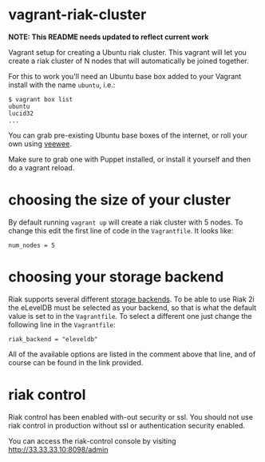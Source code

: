 vagrant-riak-cluster
====================

**NOTE: This README needs updated to reflect current work**

Vagrant setup for creating a Ubuntu riak cluster. This vagrant
will let you create a riak cluster of N nodes that will automatically
be joined together.

For this to work you'll need an Ubuntu base box added
to your Vagrant install with the name `ubuntu`, i.e.:

    $ vagrant box list
    ubuntu
    lucid32
    ...

You can grab pre-existing Ubuntu base boxes of the internet, or roll
your own using [veewee](https://github.com/jedi4ever/veewee/).

Make sure to grab one with Puppet installed, or install it yourself and then do a vagrant reload.

choosing the size of your cluster
=================================

By default running `vagrant up` will create a riak cluster
with 5 nodes. To change this edit the first line of code in
the `Vagrantfile`. It looks like:

    num_nodes = 5

choosing your storage backend
=============================

Riak supports several different [storage backends](http://wiki.basho.com/Storage-Backends.html).
To be able to use Riak 2i the eLevelDB must be selected as your backend,
so that is what the default value is set to in the `Vagrantfile`. To select
a different one just change the following line in the `Vagrantfile`:

    riak_backend = "eleveldb"

All of the available options are listed in the comment above that line,
and of course can be found in the link provided.

riak control
===========================

Riak control has been enabled with-out security or ssl. You should not use riak control in production without ssl or authentication security enabled.

You can access the riak-control console by visiting http://33.33.33.10:8098/admin

